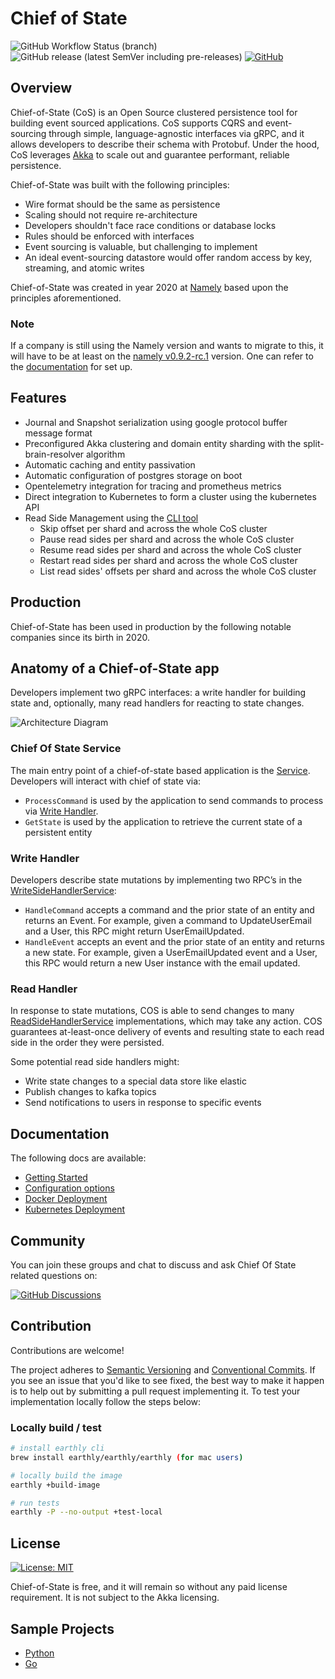 # Chief of State

![GitHub Workflow Status (branch)](https://img.shields.io/github/actions/workflow/status/chief-of-state/chief-of-state/master.yml?branch=master)
![GitHub release (latest SemVer including pre-releases)](https://img.shields.io/github/v/release/chief-of-state/chief-of-state?include_prereleases)
[![GitHub](https://img.shields.io/github/license/chief-of-state/chief-of-state)](https://github.com/chief-of-state/chief-of-state/blob/master/LICENSE)


## Overview

Chief-of-State (CoS) is an Open Source clustered persistence tool for building event sourced applications. CoS supports CQRS and
event-sourcing through simple, language-agnostic interfaces via gRPC, and it allows developers to describe their schema
with Protobuf. Under the hood, CoS leverages [Akka](https://akka.io/)
to scale out and guarantee performant, reliable persistence.

Chief-of-State was built with the following principles:

* Wire format should be the same as persistence
* Scaling should not require re-architecture
* Developers shouldn't face race conditions or database locks
* Rules should be enforced with interfaces
* Event sourcing is valuable, but challenging to implement
* An ideal event-sourcing datastore would offer random access by key, streaming, and atomic writes

Chief-of-State was created in year 2020 at [Namely](https://github.com/namely/chief-of-state) based upon the principles
aforementioned.

### Note

If a company is still using the Namely version and wants to migrate to this, it will have to be at least on the [namely v0.9.2-rc.1](https://github.com/namely/chief-of-state/releases/tag/v0.9.2-rc.1) version.
One can refer to the [documentation](#documentation) for set up.

## Features

- Journal and Snapshot serialization using google protocol buffer message format
- Preconfigured Akka clustering and domain entity sharding with the split-brain-resolver algorithm
- Automatic caching and entity passivation
- Automatic configuration of postgres storage on boot
- Opentelemetry integration for tracing and prometheus metrics
- Direct integration to Kubernetes to form a cluster using the kubernetes API
- Read Side Management using the [CLI tool](https://github.com/chief-of-state/cos-cli)
  - Skip offset per shard and across the whole CoS cluster
  - Pause read sides per shard and across the whole CoS cluster
  - Resume read sides per shard and across the whole CoS cluster
  - Restart read sides per shard and across the whole CoS cluster
  - List read sides' offsets per shard and across the whole CoS cluster

## Production
Chief-of-State has been used in production by the following notable companies since its birth in 2020.

## Anatomy of a Chief-of-State app

Developers implement two gRPC interfaces: a write handler for building state and, optionally, many read handlers for
reacting to state changes.

![Architecture Diagram](img/anatomy.png?raw=true "Title")

### Chief Of State Service

The main entry point of a chief-of-state based application is the
[Service](https://github.com/chief-of-state/chief-of-state-protos/blob/main/chief_of_state/v1/service.proto). Developers will
interact with chief of state via:

- `ProcessCommand` is used by the application to send commands to process via [Write Handler](#write-handler).
- `GetState` is used by the application to retrieve the current state of a persistent entity

### Write Handler

Developers describe state mutations by implementing two RPC’s in
the [WriteSideHandlerService](https://github.com/chief-of-state/chief-of-state-protos/blob/main/chief_of_state/v1/writeside.proto):

- `HandleCommand` accepts a command and the prior state of an entity and returns an Event. For example, given a command
  to UpdateUserEmail and a User, this RPC might return UserEmailUpdated.
- `HandleEvent` accepts an event and the prior state of an entity and returns a new state. For example, given a
  UserEmailUpdated event and a User, this RPC would return a new User instance with the email updated.

### Read Handler

In response to state mutations, COS is able to send changes to
many [ReadSideHandlerService](https://github.com/chief-of-state/chief-of-state-protos/blob/main/chief_of_state/v1/readside.proto)
implementations, which may take any action. COS guarantees at-least-once delivery of events and resulting state to each
read side in the order they were persisted.

Some potential read side handlers might:

- Write state changes to a special data store like elastic
- Publish changes to kafka topics
- Send notifications to users in response to specific events

## Documentation

The following docs are available:

- [Getting Started](./docs/getting-started.md)
- [Configuration options](./docs/configuration.md)
- [Docker Deployment](./docs/docker-deployment.md)
- [Kubernetes Deployment](./docs/kubernetes-deployment.md)

## Community

You can join these groups and chat to discuss and ask Chief Of State related questions on:

[![GitHub Discussions](https://img.shields.io/github/discussions/chief-of-state/chief-of-state?style=flat-square)](https://github.com/chief-of-state/chief-of-state/discussions)

## Contribution

Contributions are welcome!

The project adheres to [Semantic Versioning](https://semver.org) and [Conventional Commits](https://www.conventionalcommits.org/en/v1.0.0/).
If you see an issue that you'd like to see fixed, the best way to make it happen is to help out by submitting a pull request implementing it. To test your implementation locally follow the steps below:


### Locally build / test

```bash
# install earthly cli
brew install earthly/earthly/earthly (for mac users)

# locally build the image
earthly +build-image

# run tests
earthly -P --no-output +test-local
```

## License

[![License: MIT](https://img.shields.io/badge/License-MIT-blue.svg?style=flat-square)](https://opensource.org/licenses/MIT)

Chief-of-State is free, and it will remain so without any paid license requirement. It is not subject to the Akka licensing.


## Sample Projects

- [Python](https://github.com/chief-of-state/cos-python-sample)
- [Go](https://github.com/Tochemey/cos-go-sample)
